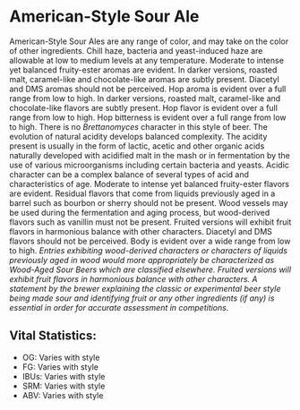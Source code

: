 # American-Style Sour Ale

American-Style Sour Ales are any range of color, and may take on the color of other ingredients. Chill haze, bacteria and yeast-induced haze are allowable at low to medium levels at any temperature. Moderate to intense yet balanced fruity-ester aromas are evident. In darker versions, roasted malt, caramel-like and chocolate-like aromas are subtly present. Diacetyl and DMS aromas should not be perceived. Hop aroma is evident over a full range from low to high. In darker versions, roasted malt, caramel-like and chocolate-like flavors are subtly present. Hop flavor is evident over a full range from low to high. Hop bitterness is evident over a full range from low to high. There is no _Brettanomyces_ character in this style of beer. The evolution of natural acidity develops balanced complexity. The acidity present is usually in the form of lactic, acetic and other organic acids naturally developed with acidified malt in the mash or in fermentation by the use of various microorganisms including certain bacteria and yeasts. Acidic character can be a complex balance of several types of acid and characteristics of age. Moderate to intense yet balanced fruity-ester flavors are evident. Residual flavors that come from liquids previously aged in a barrel such as bourbon or sherry should not be present. Wood vessels may be used during the fermentation and aging process, but wood-derived flavors such as vanillin must not be present. Fruited versions will exhibit fruit flavors in harmonious balance with other characters. Diacetyl and DMS flavors should not be perceived. Body is evident over a wide range from low to high. _Entries exhibiting wood-derived characters or characters of liquids previously aged in wood would more appropriately be characterized as Wood-Aged Sour Beers which are classified elsewhere. Fruited versions will exhibit fruit flavors in harmonious balance with other characters. A statement by the brewer explaining the classic or experimental beer style being made sour and identifying fruit or any other ingredients (if any) is essential in order for accurate assessment in competitions._

## Vital Statistics:

- OG: Varies with style
- FG: Varies with style 
- IBUs: Varies with style 
- SRM: Varies with style 
- ABV: Varies with style 